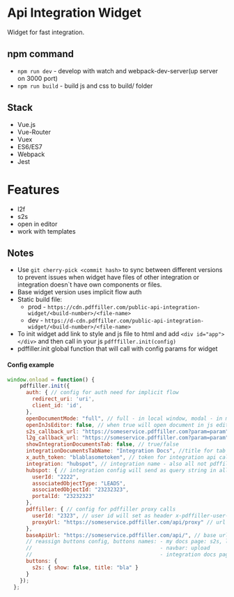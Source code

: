 # Api Integration Widget

Widget for fast integration.

## npm command

- `npm run dev` - develop with watch and webpack-dev-server(up server on 3000 port)
- `npm run build` - build js and css to build/ folder

## Stack

- Vue.js
- Vue-Router
- Vuex
- ES6/ES7
- Webpack
- Jest

# Features 
- l2f
- s2s
- open in editor
- work with templates

## Notes
- Use `git cherry-pick <commit hash>` to sync between different versions to prevent issues when widget have files of other
integration or integration doesn`t have own components or files.
- Base widget version uses implicit flow auth
- Static build file:
  - prod - `https://cdn.pdffiller.com/public-api-integration-widget/<build-number>/<file-name>`
  - dev - `https://d-cdn.pdffiller.com/public-api-integration-widget/<build-number>/<file-name>`
- To init widget add link to style and js file to html and add `<div id="app"></div>` and then call in your js `pdfffiller.init(config)`
- pdffiller.init global function that will call with config params for widget


#### Config example
```js
window.onload = function() {
    pdffiller.init({
      auth: { // config for auth need for implicit flow
        redirect_uri: 'uri',
        client_id: 'id',
      },
      openDocumentMode: "full", // full - in local window, modal - in modal, window - in new window
      openInJsEditor: false, // when true will open document in js editor
      s2s_callback_url: "https://someservice.pdffiller.com?param=param", // s2s callback url
      l2g_callback_url: "https://someservice.pdffiller.com?param=param", // l2f callback url
      showIntegrationDocumentsTab: false, // true/false
      integrationDocumentsTabName: "Integration Docs", //title for tab
      x_auth_token: "blablasometoken", // token for integration api calls if provide will set header x-auth-token
      integration: "hubspot", // integration name - also all not pdffiller api endpoints will start with this name
      hubspot: { // integration config will send as query string in all requests
        userId: "2222",
        associatedObjectType: "LEADS",
        associatedObjectId: "23232323",
        portalId: "23232323"
      },
      pdffiller: { // config for pdffiller proxy calls
        userId: "2323", // user id will set as header x-pdffiller-user-id
        proxyUrl: "https://someservice.pdffiller.com/api/proxy" // url for calls to pdffiller api for which api call url will set as header x-proxy-url
      },
      baseApiUrl: "https://someservice.pdffiller.com/api/", // base url for not pdffiller api calls
      // reassign buttons config, buttons names: - my docs page: s2s, l2f, open, download, delete, uploadToIntegration
      //                                         - navbar: upload
      //                                         - integration docs page: uploadToPDFfiller, editIntegration, s2sIntegration, l2fIntegration
      buttons: {
        s2s: { show: false, title: "bla" }
      } 
    });
  };
```